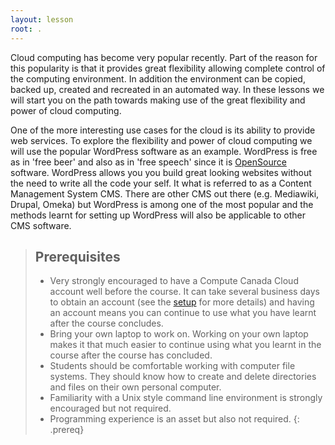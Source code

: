 ```yaml
---
layout: lesson
root: .
---
```


Cloud computing has become very popular recently. Part of the reason for this popularity is that it provides great flexibility allowing complete control of the computing environment. In addition the environment can be copied, backed up, created and recreated in an automated way. In these lessons we will start you on the path towards making use of the great flexibility and power of cloud computing.

One of the more interesting use cases for the cloud is its ability to provide web services. To explore the flexibility and power of cloud computing we will use the popular WordPress software as an example. WordPress is free as in 'free beer' and also as in 'free speech' since it is [OpenSource](https://en.wikipedia.org/wiki/Open-source_software) software. WordPress allows you you build great looking websites without the need to write all the code your self. It what is referred to as a Content Management System CMS. There are other CMS out there (e.g. Mediawiki, Drupal, Omeka) but WordPress is among one of the most popular and the methods learnt for setting up WordPress will also be applicable to other CMS software.

> ## Prerequisites
> * Very strongly encouraged to have a Compute Canada Cloud account well before the course. It can take several business days to obtain an account (see the [setup](./setup/) for more details) and having an account means you can continue to use what you have learnt after the course concludes.
> * Bring your own laptop to work on. Working on your own laptop makes it that much easier to continue using what you learnt in the course after the course has concluded.
> * Students should be comfortable working with computer file systems. They should know how to create and delete directories and files on their own personal computer.
> * Familiarity with a Unix style command line environment is strongly encouraged but not required.
> * Programming experience is an asset but also not required.
{: .prereq}

